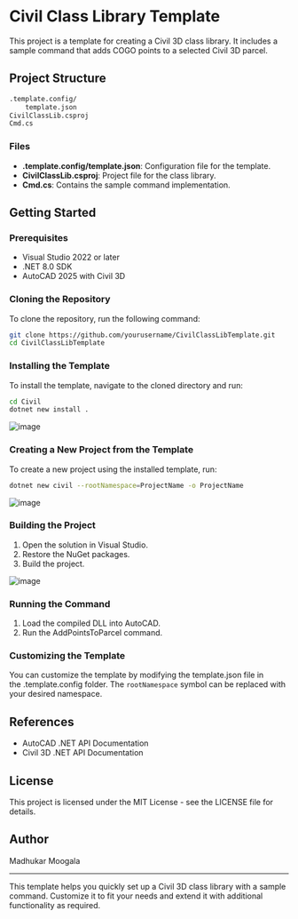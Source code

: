 # Civil Class Library Template

This project is a template for creating a Civil 3D class library. It includes a sample command that adds COGO points to a selected Civil 3D parcel.

## Project Structure

```bash
.template.config/
    template.json
CivilClassLib.csproj
Cmd.cs
```



### Files

- **.template.config/template.json**: Configuration file for the template.
- **CivilClassLib.csproj**: Project file for the class library.
- **Cmd.cs**: Contains the sample command implementation.

## Getting Started

### Prerequisites

- Visual Studio 2022 or later
- .NET 8.0 SDK
- AutoCAD 2025 with Civil 3D

### Cloning the Repository

To clone the repository, run the following command:

```bash
git clone https://github.com/yourusername/CivilClassLibTemplate.git
cd CivilClassLibTemplate

```

### Installing the Template

To install the template, navigate to the cloned directory and run:

```bash
cd Civil
dotnet new install .
```

![image](https://github.com/user-attachments/assets/1db22bcb-1d01-48bd-b7df-588105a2e49b)


### Creating a New Project from the Template

To create a new project using the installed template, run:

```bash
dotnet new civil --rootNamespace=ProjectName -o ProjectName
```
![image](https://github.com/user-attachments/assets/138331f6-c1e4-4cc7-ba73-27c75abd5ebc)


### Building the Project

1. Open the solution in Visual Studio.
2. Restore the NuGet packages.
3. Build the project.
   
![image](https://github.com/user-attachments/assets/9edce182-e656-4f30-aa48-bb2de5f9cfe7)


### Running the Command

1. Load the compiled DLL into AutoCAD.
2. Run the AddPointsToParcel command.

### Customizing the Template

You can customize the template by modifying the template.json file in the .template.config folder. The `rootNamespace` symbol can be replaced with your desired namespace.

## References

- AutoCAD .NET API Documentation
- Civil 3D .NET API Documentation

## License

This project is licensed under the MIT License - see the LICENSE file for details.

## Author

Madhukar Moogala

---

This template helps you quickly set up a Civil 3D class library with a sample command. Customize it to fit your needs and extend it with additional functionality as required.
